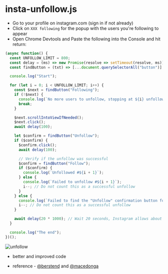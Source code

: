 # insta-unfollow.js

- Go to your profile on instagram.com (sign in if not already)
- Click on `XXX following` for the popup with the users you're following to appear
- Open Chrome Devtools and Paste the following into the Console and hit return:
```js
(async function() {
  const UNFOLLOW_LIMIT = 800;
  const delay = (ms) => new Promise(resolve => setTimeout(resolve, ms));
  const findButton = (txt) => [...document.querySelectorAll("button")].find(btn => btn.innerText === txt);

  console.log("Start");

  for (let i = 0; i < UNFOLLOW_LIMIT; i++) {
    const $next = findButton("Following");
    if (!$next) {
      console.log(`No more users to unfollow, stopping at ${i} unfollows.`);
      break;
    }

    $next.scrollIntoViewIfNeeded();
    $next.click();
    await delay(100);

    let $confirm = findButton("Unfollow");
    if ($confirm) {
      $confirm.click();
      await delay(100);

      // Verify if the unfollow was successful
      $confirm = findButton("Follow");
      if ($confirm) {
        console.log(`Unfollowed #${i + 1}`);
      } else {
        console.log(`Failed to unfollow #${i + 1}`);
        i--; // Do not count this as a successful unfollow
      }
    } else {
      console.log(`Failed to find the "Unfollow" confirmation button for #${i + 1}`);
      i--; // Do not count this as a successful unfollow
    }

    await delay(20 * 1000); // Wait 20 seconds, Instagram allows about 200 unfollows per hour
  }

  console.log("The end");
})();

```

![unfollow](https://github.com/user-attachments/assets/a1be661f-8ff7-4a16-9f3a-04b3a8d091f8)

* better and improved code

* reference - [@berstend](https://gist.github.com/berstend/752e7b54fd0bbd8b672882459d149b60)   and    [@macedonga](https://gist.github.com/berstend/752e7b54fd0bbd8b672882459d149b60?permalink_comment_id=4716223#gistcomment-4716223)
